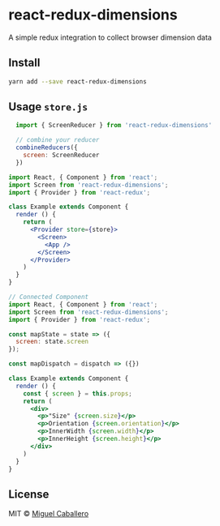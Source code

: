 # react-redux-dimensions

A simple redux integration to collect browser dimension data

## Install

```bash
yarn add --save react-redux-dimensions
```

## Usage `store.js`
```js
  import { ScreenReducer } from 'react-redux-dimensions'

  // combine your reducer
  combineReducers({
    screen: ScreenReducer
  })
```

```jsx
import React, { Component } from 'react';
import Screen from 'react-redux-dimensions';
import { Provider } from 'react-redux';

class Example extends Component {
  render () {
    return (
      <Provider store={store}>
        <Screen>
          <App />
        </Screen>
      </Provider>
    )
  }
}
```

```jsx
// Connected Component
import React, { Component } from 'react';
import Screen from 'react-redux-dimensions';
import { Provider } from 'react-redux';

const mapState = state => ({
  screen: state.screen
});

const mapDispatch = dispatch => ({})

class Example extends Component {
  render () {
    const { screen } = this.props;
    return (
      <div>
        <p>"Size" {screen.size}</p>
        <p>Orientation {screen.orientation}</p>
        <p>InnerWidth {screen.width}</p>
        <p>InnerHeight {screen.height}</p>
      </div>
    )
  }
}
```

## License

MIT © [Miguel Caballero](https://github.com/mcabs3)

